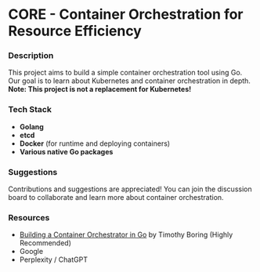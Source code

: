 # CORE - Container Orchestration for Resource Efficiency

### Description
This project aims to build a simple container orchestration tool using Go. Our goal is to learn about Kubernetes and container orchestration in depth. 
**Note: This project is not a replacement for Kubernetes!**

### Tech Stack
- **Golang**
- **etcd**
- **Docker** (for runtime and deploying containers)
- **Various native Go packages**

### Suggestions
Contributions and suggestions are appreciated! You can join the discussion board to collaborate and learn more about container orchestration.

### Resources
- [Building a Container Orchestrator in Go](https://livebook.manning.com/book/build-an-orchestrator-in-go-from-scratch/build-an-orchestrator-in-go-from-scratch/3) by Timothy Boring (Highly Recommended)
- Google
- Perplexity / ChatGPT
